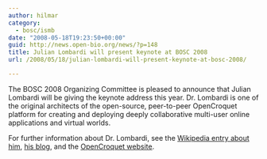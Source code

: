 ```yaml
---
author: hilmar
category:
  - bosc/ismb
date: "2008-05-18T19:23:50+00:00"
guid: http://news.open-bio.org/news/?p=148
title: Julian Lombardi will present keynote at BOSC 2008
url: /2008/05/18/julian-lombardi-will-present-keynote-at-bosc-2008/

---
```

The BOSC 2008 Organizing Committee is pleased to announce that Julian Lombardi will be giving the keynote address this year. Dr. Lombardi is one of the original architects of the open-source, peer-to-peer OpenCroquet platform for creating and deploying deeply collaborative multi-user online applications and virtual worlds.

For further information about Dr. Lombardi, see the [Wikipedia entry about him](http://en.wikipedia.org/wiki/Julian_Lombardi), [his blog](http://jlombardi.blogspot.com/), and the [OpenCroquet website](http://www.opencroquet.org).
